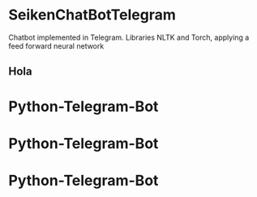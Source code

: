 # SeikenChatBotTelegram
Chatbot implemented in Telegram. Libraries NLTK and Torch, applying a feed forward neural network

## Hola
# Python-Telegram-Bot
# Python-Telegram-Bot
# Python-Telegram-Bot
